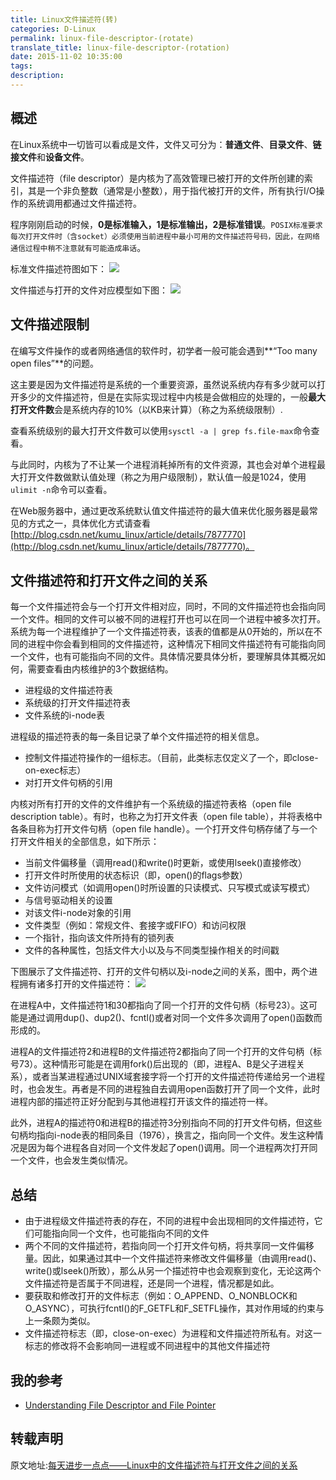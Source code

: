 ```yaml
---
title: Linux文件描述符(转)
categories: D-Linux
permalink: linux-file-descriptor-(rotate)
translate_title: linux-file-descriptor-(rotation)
date: 2015-11-02 10:35:00
tags:
description:
---
```

## 概述
在Linux系统中一切皆可以看成是文件，文件又可分为：**普通文件**、**目录文件**、**链接文件**和**设备文件**。  

文件描述符（file descriptor）是内核为了高效管理已被打开的文件所创建的索引，其是一个非负整数（通常是小整数），用于指代被打开的文件，所有执行I/O操作的系统调用都通过文件描述符。  

程序刚刚启动的时候，**0是标准输入，1是标准输出，2是标准错误**。`POSIX标准要求每次打开文件时（含socket）必须使用当前进程中最小可用的文件描述符号码，因此，在网络通信过程中稍不注意就有可能造成串话`。  

标准文件描述符图如下：
![](https://github.com/tudouya/blogSource/blob/master/images/20140831224818062.png?raw=true)

文件描述与打开的文件对应模型如下图：
![](https://github.com/tudouya/blogSource/blob/master/images/20140831225117905.png?raw=true)

## 文件描述限制
在编写文件操作的或者网络通信的软件时，初学者一般可能会遇到**“Too many open files”**的问题。  

这主要是因为文件描述符是系统的一个重要资源，虽然说系统内存有多少就可以打开多少的文件描述符，但是在实际实现过程中内核是会做相应的处理的，一般**最大打开文件数**会是系统内存的10%（以KB来计算）（称之为系统级限制）.  

查看系统级别的最大打开文件数可以使用`sysctl -a | grep fs.file-max`命令查看。  

与此同时，内核为了不让某一个进程消耗掉所有的文件资源，其也会对单个进程最大打开文件数做默认值处理（称之为用户级限制），默认值一般是1024，使用`ulimit -n`命令可以查看。  

在Web服务器中，通过更改系统默认值文件描述符的最大值来优化服务器是最常见的方式之一，具体优化方式请查看[http://blog.csdn.net/kumu_linux/article/details/7877770](http://blog.csdn.net/kumu_linux/article/details/7877770)。


## 文件描述符和打开文件之间的关系
每一个文件描述符会与一个打开文件相对应，同时，不同的文件描述符也会指向同一个文件。相同的文件可以被不同的进程打开也可以在同一个进程中被多次打开。系统为每一个进程维护了一个文件描述符表，该表的值都是从0开始的，所以在不同的进程中你会看到相同的文件描述符，这种情况下相同文件描述符有可能指向同一个文件，也有可能指向不同的文件。具体情况要具体分析，要理解具体其概况如何，需要查看由内核维护的3个数据结构。
* 进程级的文件描述符表
* 系统级的打开文件描述符表
* 文件系统的i-node表

进程级的描述符表的每一条目记录了单个文件描述符的相关信息。
* 控制文件描述符操作的一组标志。（目前，此类标志仅定义了一个，即close-on-exec标志）
* 对打开文件句柄的引用

内核对所有打开的文件的文件维护有一个系统级的描述符表格（open file description table）。有时，也称之为打开文件表（open file table），并将表格中各条目称为打开文件句柄（open file handle）。一个打开文件句柄存储了与一个打开文件相关的全部信息，如下所示：
* 当前文件偏移量（调用read()和write()时更新，或使用lseek()直接修改）
* 打开文件时所使用的状态标识（即，open()的flags参数）
* 文件访问模式（如调用open()时所设置的只读模式、只写模式或读写模式）
* 与信号驱动相关的设置
* 对该文件i-node对象的引用
* 文件类型（例如：常规文件、套接字或FIFO）和访问权限
* 一个指针，指向该文件所持有的锁列表
* 文件的各种属性，包括文件大小以及与不同类型操作相关的时间戳

下图展示了文件描述符、打开的文件句柄以及i-node之间的关系，图中，两个进程拥有诸多打开的文件描述符：
![](https://github.com/tudouya/blogSource/blob/master/images/20140831224917875.png?raw=true)

在进程A中，文件描述符1和30都指向了同一个打开的文件句柄（标号23）。这可能是通过调用dup()、dup2()、fcntl()或者对同一个文件多次调用了open()函数而形成的。  

进程A的文件描述符2和进程B的文件描述符2都指向了同一个打开的文件句柄（标号73）。这种情形可能是在调用fork()后出现的（即，进程A、B是父子进程关系），或者当某进程通过UNIX域套接字将一个打开的文件描述符传递给另一个进程时，也会发生。再者是不同的进程独自去调用open函数打开了同一个文件，此时进程内部的描述符正好分配到与其他进程打开该文件的描述符一样。  

此外，进程A的描述符0和进程B的描述符3分别指向不同的打开文件句柄，但这些句柄均指向i-node表的相同条目（1976），换言之，指向同一个文件。发生这种情况是因为每个进程各自对同一个文件发起了open()调用。同一个进程两次打开同一个文件，也会发生类似情况。  

## 总结
* 由于进程级文件描述符表的存在，不同的进程中会出现相同的文件描述符，它们可能指向同一个文件，也可能指向不同的文件
* 两个不同的文件描述符，若指向同一个打开文件句柄，将共享同一文件偏移量。因此，如果通过其中一个文件描述符来修改文件偏移量（由调用read()、write()或lseek()所致），那么从另一个描述符中也会观察到变化，无论这两个文件描述符是否属于不同进程，还是同一个进程，情况都是如此。
* 要获取和修改打开的文件标志（例如：O_APPEND、O_NONBLOCK和O_ASYNC），可执行fcntl()的F_GETFL和F_SETFL操作，其对作用域的约束与上一条颇为类似。
* 文件描述符标志（即，close-on-exec）为进程和文件描述符所私有。对这一标志的修改将不会影响同一进程或不同进程中的其他文件描述符

## 我的参考
* [Understanding File Descriptor and File Pointer](http://www.go4expert.com/articles/understanding-file-descriptor-file-t28936/)

## 转载声明
原文地址:[每天进步一点点——Linux中的文件描述符与打开文件之间的关系](http://m.blog.csdn.net/blog/cywosp/38965239)
<br />


